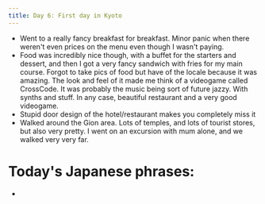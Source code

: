 ```yaml
---
title: Day 6: First day in Kyoto
---
```

* Went to a really fancy breakfast for breakfast. Minor panic when there weren't even prices on the menu even though I wasn't paying.
* Food was incredibly nice though, with a buffet for the starters and dessert, and then I got a very fancy sandwich with fries for my main course. Forgot to take pics of food but have of the locale because it was amazing. The look and feel of it made me think of a videogame called CrossCode. It was probably the music being sort of future jazzy. With synths and stuff. In any case, beautiful restaurant and a very good videogame. 
* Stupid door design of the hotel/restaurant makes you completely miss it
* Walked around the Gion area. Lots of temples, and lots of tourist stores, but also very pretty. I went on an excursion with mum alone, and we walked very very far.

# Today's Japanese phrases:
*